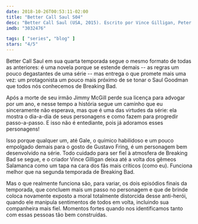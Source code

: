 ```yaml
---
date: 2018-10-26T00:53:11-02:00
title: "Better Call Saul S04"
desc: "Better Call Saul (USA, 2015). Escrito por Vince Gilligan, Peter Gould. Com Bob Odenkirk, Jonathan Banks, Rhea Seehorn, Patrick Fabian, Michael Mando."
imdb: "3032476"

tags: [ "series", "blog" ]
stars: "4/5"
---
```

Better Call Saul em sua quarta temporada segue o mesmo formato de todas as anteriores: é uma novela porque se estende demais -- as regras um pouco degastantes de uma série -- mas entrega o que promete mais uma vez: um protagonista um pouco mais próximo de se tonar o Saul Goodman que todos nós conhecemos de Breaking Bad.

Após a morte de seu irmão Jimmy McGill perde sua licença para advogar por um ano, e nesse tempo a história segue um caminho que eu sinceramente não esperava, mas que é uma das virtudes da série: ela mostra o dia-a-dia de seus personagens e como fazem para progredir passo-a-passo. E isso não é entediante, pois já adoramos esses personagens!

Isso porque qualquer um, até Gale, o químico habilidoso e um pouco empolgado demais para o gosto de Gustavo Fring, é um personagem bem desenvolvido na série. Todo cuidado para ser fiel à atmosfera de Breaking Bad se segue, e o criador Vince Gilligan deixa até a volta dos gêmeos Salamanca como um tapa na cara dos fãs mais críticos (como eu). Funciona melhor que na segunda temporada de Breaking Bad.

Mas o que realmente funciona são, para variar, os dois episódios finais da temporada, que concluem mais um passo no personagem e que de brinde coloca novamente exposto a moral totalmente distorcida desse anti-herói, quando ele manipula sentimentos de todos em volta, incluindo sua companheira mais fiel. Momentos fortes quando nos identificamos tanto com essas pessoas tão bem construídas.
